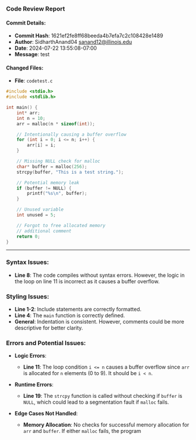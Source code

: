 ### Code Review Report

#### Commit Details:
- **Commit Hash**: 1621ef2fe8ff68beeda4b7efa7c2c108428e1489
- **Author**: SidharthAnand04 <sanand12@illinois.edu>
- **Date**: 2024-07-22 13:55:08-07:00
- **Message**: test

#### Changed Files:
- **File**: `codetest.c`

```c
#include <stdio.h>
#include <stdlib.h>

int main() {
    int* arr;
    int n = 10;
    arr = malloc(n * sizeof(int));

    // Intentionally causing a buffer overflow
    for (int i = 0; i <= n; i++) {
        arr[i] = i;
    }

    // Missing NULL check for malloc
    char* buffer = malloc(256);
    strcpy(buffer, "This is a test string.");

    // Potential memory leak
    if (buffer != NULL) {
        printf("%s\n", buffer);
    }

    // Unused variable
    int unused = 5;

    // Forgot to free allocated memory
    // additional comment
    return 0;
}
```

---

### Syntax Issues:
- **Line 8**: The code compiles without syntax errors. However, the logic in the loop on line 11 is incorrect as it causes a buffer overflow.

### Styling Issues:
- **Line 1-2**: Include statements are correctly formatted.
- **Line 4**: The `main` function is correctly defined.
- **General**: Indentation is consistent. However, comments could be more descriptive for better clarity.

### Errors and Potential Issues:
- **Logic Errors**:
  - **Line 11**: The loop condition `i <= n` causes a buffer overflow since `arr` is allocated for `n` elements (0 to 9). It should be `i < n`.
  
- **Runtime Errors**:
  - **Line 19**: The `strcpy` function is called without checking if `buffer` is `NULL`, which could lead to a segmentation fault if `malloc` fails.

- **Edge Cases Not Handled**:
  - **Memory Allocation**: No checks for successful memory allocation for `arr` and `buffer`. If either `malloc` fails, the program